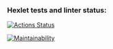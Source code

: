### Hexlet tests and linter status:
[![Actions Status](https://github.com/Dron-N-82/python-project-49/actions/workflows/hexlet-check.yml/badge.svg)](https://github.com/Dron-N-82/python-project-49/actions)

[![Maintainability](https://api.codeclimate.com/v1/badges/dfccce44500e52143fdc/maintainability)](https://codeclimate.com/github/Dron-N-82/python-project-49/maintainability)

